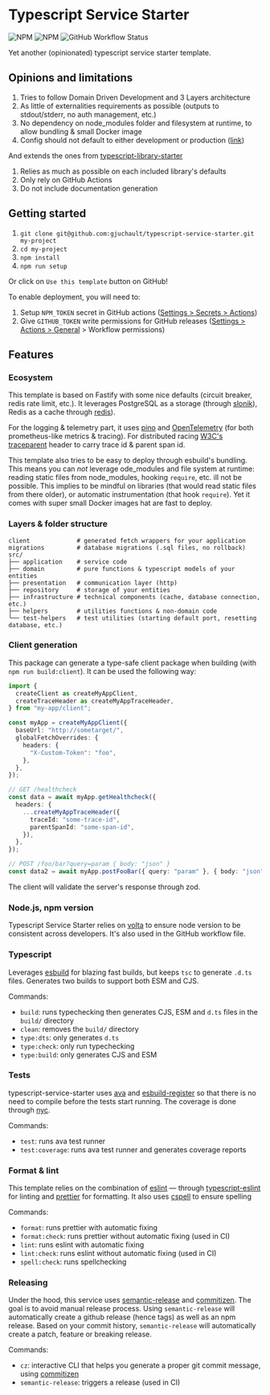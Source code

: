 # Typescript Service Starter

![NPM](https://img.shields.io/npm/l/@gjuchault/typescript-service-starter)
![NPM](https://img.shields.io/npm/v/@gjuchault/typescript-service-starter)
![GitHub Workflow Status](https://github.com/gjuchault/typescript-service-starter/actions/workflows/typescript-service-starter.yml/badge.svg?branch=main)

Yet another (opinionated) typescript service starter template.

## Opinions and limitations

1. Tries to follow Domain Driven Development and 3 Layers architecture
2. As little of externalities requirements as possible (outputs to stdout/stderr, no auth management, etc.)
3. No dependency on node_modules folder and filesystem at runtime, to allow bundling & small Docker image
4. Config should not default to either development or production ([link](https://softwareengineering.stackexchange.com/a/375843))

And extends the ones from [typescript-library-starter]()

1. Relies as much as possible on each included library's defaults
2. Only rely on GitHub Actions
3. Do not include documentation generation

## Getting started

1. `git clone git@github.com:gjuchault/typescript-service-starter.git my-project`
2. `cd my-project`
3. `npm install`
4. `npm run setup`

Or click on `Use this template` button on GitHub!

To enable deployment, you will need to:

1. Setup `NPM_TOKEN` secret in GitHub actions ([Settings > Secrets > Actions](https://github.com/gjuchault/typescript-service-starter/settings/secrets/actions))
2. Give `GITHUB_TOKEN` write permissions for GitHub releases ([Settings > Actions > General](https://github.com/gjuchault/typescript-service-starter/settings/actions) > Workflow permissions)

## Features

### Ecosystem

This template is based on Fastify with some nice defaults (circuit breaker, redis rate limit, etc.). It leverages PostgreSQL as a storage (through [slonik](https://github.com/gajus/slonik)), Redis as a cache through [redis](https://github.com/redis/node-redis)).

For the logging & telemetry part, it uses [pino](https://github.com/pinojs/pino) and [OpenTelemetry](https:/github.com/open-telemetry/opentelemetry-js) (for both prometheus-like metrics & tracing). For distributed racing [W3C's traceparent](https://www.w3.org/TR/trace-context/) header to carry trace id & parent span id.

This template also tries to be easy to deploy through esbuild's bundling. This means you can _not_ leverage ode_modules and file system at runtime: reading static files from node_modules, hooking `require`, etc. ill not be possible. This implies to be mindful on libraries (that would read static files from there older), or automatic instrumentation (that hook `require`). Yet it comes with super small Docker images hat are fast to deploy.

### Layers & folder structure

```
client             # generated fetch wrappers for your application
migrations         # database migrations (.sql files, no rollback)
src/
├── application    # service code
├── domain         # pure functions & typescript models of your entities
├── presentation   # communication layer (http)
├── repository     # storage of your entities
├── infrastructure # technical components (cache, database connection, etc.)
├── helpers        # utilities functions & non-domain code
└── test-helpers   # test utilities (starting default port, resetting database, etc.)
```

### Client generation

This package can generate a type-safe client package when building (with `npm run build:client`).
It can be used the following way:

```ts
import {
  createClient as createMyAppClient,
  createTraceHeader as createMyAppTraceHeader,
} from "my-app/client";

const myApp = createMyAppClient({
  baseUrl: "http://sometarget/",
  globalFetchOverrides: {
    headers: {
      "X-Custom-Token": "foo",
    },
  },
});

// GET /healthcheck
const data = await myApp.getHealthcheck({
  headers: {
    ...createMyAppTraceHeader({
      traceId: "some-trace-id",
      parentSpanId: "some-span-id",
    }),
  },
});

// POST /foo/bar?query=param { body: "json" }
const data2 = await myApp.postFooBar({ query: "param" }, { body: "json" });
```

The client will validate the server's response through zod.

### Node.js, npm version

Typescript Service Starter relies on [volta](https://volta.sh/) to ensure node version to be consistent across developers. It's also used in the GitHub workflow file.

### Typescript

Leverages [esbuild](https://github.com/evanw/esbuild) for blazing fast builds, but keeps `tsc` to generate `.d.ts` files.
Generates two builds to support both ESM and CJS.

Commands:

- `build`: runs typechecking then generates CJS, ESM and `d.ts` files in the `build/` directory
- `clean`: removes the `build/` directory
- `type:dts`: only generates `d.ts`
- `type:check`: only run typechecking
- `type:build`: only generates CJS and ESM

### Tests

typescript-service-starter uses [ava](https://github.com/avajs/ava) and [esbuild-register](https://github.com/egoist/esbuild-register) so that there is no need to compile before the tests start running. The coverage is done through [nyc](https://github.com/istanbuljs/nyc).

Commands:

- `test`: runs ava test runner
- `test:coverage`: runs ava test runner and generates coverage reports

### Format & lint

This template relies on the combination of [eslint](https://github.com/eslint/eslint) — through [typescript-eslint](https://github.com/typescript-eslint/typescript-eslint) for linting and [prettier](https://github.com/prettier/prettier) for formatting.
It also uses [cspell](https://github.com/streetsidesoftware/cspell) to ensure spelling

Commands:

- `format`: runs prettier with automatic fixing
- `format:check`: runs prettier without automatic fixing (used in CI)
- `lint`: runs eslint with automatic fixing
- `lint:check`: runs eslint without automatic fixing (used in CI)
- `spell:check`: runs spellchecking

### Releasing

Under the hood, this service uses [semantic-release](https://github.com/semantic-release/semantic-release) and [commitizen](https://github.com/commitizen/cz-cli).
The goal is to avoid manual release process. Using `semantic-release` will automatically create a github release (hence tags) as well as an npm release.
Based on your commit history, `semantic-release` will automatically create a patch, feature or breaking release.

Commands:

- `cz`: interactive CLI that helps you generate a proper git commit message, using [commitizen](https://github.com/commitizen/cz-cli)
- `semantic-release`: triggers a release (used in CI)
